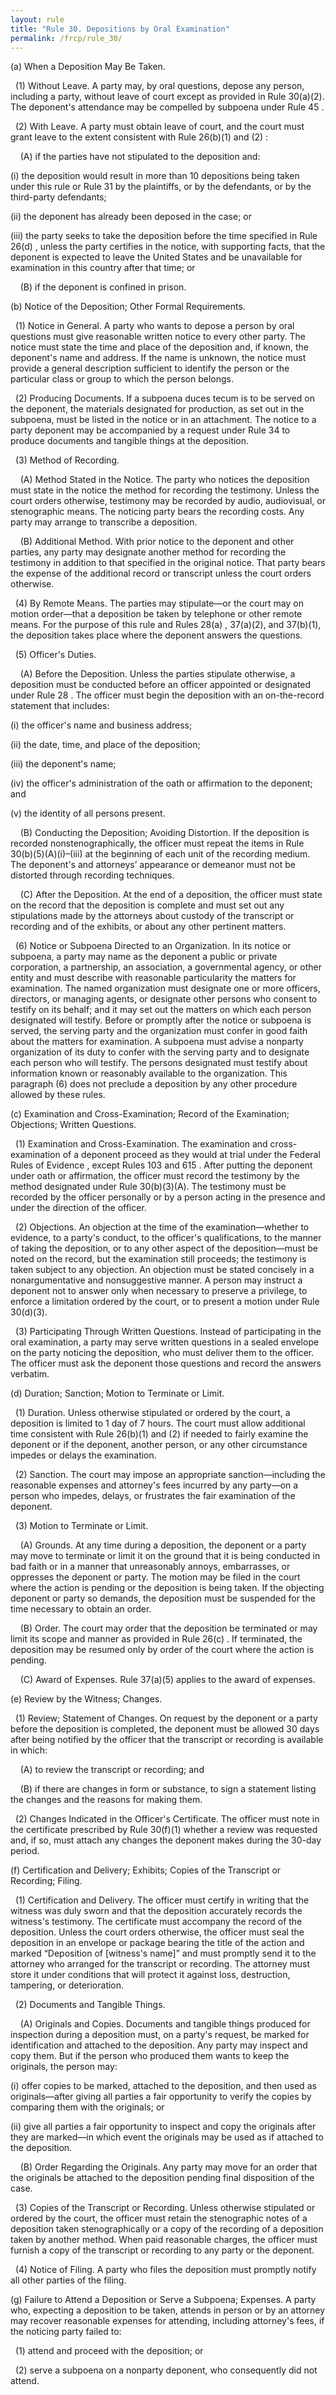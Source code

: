 ```yaml
---
layout: rule
title: "Rule 30. Depositions by Oral Examination"
permalink: /frcp/rule_30/
---
```


(a) When a Deposition May Be Taken.


&nbsp;&nbsp;(1) Without Leave. A party may, by oral questions, depose any person, including a party, without leave of court except as provided in Rule 30(a)(2). The deponent's attendance may be compelled by subpoena under Rule 45 .


&nbsp;&nbsp;(2) With Leave. A party must obtain leave of court, and the court must grant leave to the extent consistent with Rule 26(b)(1) and (2) :


&nbsp;&nbsp;&nbsp;&nbsp;(A) if the parties have not stipulated to the deposition and:


(i) the deposition would result in more than 10 depositions being taken under this rule or Rule 31 by the plaintiffs, or by the defendants, or by the third-party defendants;


(ii) the deponent has already been deposed in the case; or


(iii) the party seeks to take the deposition before the time specified in Rule 26(d) , unless the party certifies in the notice, with supporting facts, that the deponent is expected to leave the United States and be unavailable for examination in this country after that time; or


&nbsp;&nbsp;&nbsp;&nbsp;(B) if the deponent is confined in prison.


(b) Notice of the Deposition; Other Formal Requirements.


&nbsp;&nbsp;(1) Notice in General. A party who wants to depose a person by oral questions must give reasonable written notice to every other party. The notice must state the time and place of the deposition and, if known, the deponent's name and address. If the name is unknown, the notice must provide a general description sufficient to identify the person or the particular class or group to which the person belongs.


&nbsp;&nbsp;(2) Producing Documents. If a subpoena duces tecum is to be served on the deponent, the materials designated for production, as set out in the subpoena, must be listed in the notice or in an attachment. The notice to a party deponent may be accompanied by a request under Rule 34 to produce documents and tangible things at the deposition.


&nbsp;&nbsp;(3) Method of Recording.


&nbsp;&nbsp;&nbsp;&nbsp;(A) Method Stated in the Notice. The party who notices the deposition must state in the notice the method for recording the testimony. Unless the court orders otherwise, testimony may be recorded by audio, audiovisual, or stenographic means. The noticing party bears the recording costs. Any party may arrange to transcribe a deposition.


&nbsp;&nbsp;&nbsp;&nbsp;(B) Additional Method. With prior notice to the deponent and other parties, any party may designate another method for recording the testimony in addition to that specified in the original notice. That party bears the expense of the additional record or transcript unless the court orders otherwise.


&nbsp;&nbsp;(4) By Remote Means. The parties may stipulate—or the court may on motion order—that a deposition be taken by telephone or other remote means. For the purpose of this rule and Rules 28(a) , 37(a)(2), and 37(b)(1), the deposition takes place where the deponent answers the questions.


&nbsp;&nbsp;(5) Officer's Duties.


&nbsp;&nbsp;&nbsp;&nbsp;(A) Before the Deposition. Unless the parties stipulate otherwise, a deposition must be conducted before an officer appointed or designated under Rule 28 . The officer must begin the deposition with an on-the-record statement that includes:


(i) the officer's name and business address;


(ii) the date, time, and place of the deposition;


(iii) the deponent's name;


(iv) the officer's administration of the oath or affirmation to the deponent; and


(v) the identity of all persons present.


&nbsp;&nbsp;&nbsp;&nbsp;(B) Conducting the Deposition; Avoiding Distortion. If the deposition is recorded nonstenographically, the officer must repeat the items in Rule 30(b)(5)(A)(i)–(iii) at the beginning of each unit of the recording medium. The deponent's and attorneys’ appearance or demeanor must not be distorted through recording techniques.


&nbsp;&nbsp;&nbsp;&nbsp;(C) After the Deposition. At the end of a deposition, the officer must state on the record that the deposition is complete and must set out any stipulations made by the attorneys about custody of the transcript or recording and of the exhibits, or about any other pertinent matters.


&nbsp;&nbsp;(6) Notice or Subpoena Directed to an Organization. In its notice or subpoena, a party may name as the deponent a public or private corporation, a partnership, an association, a governmental agency, or other entity and must describe with reasonable particularity the matters for examination. The named organization must designate one or more officers, directors, or managing agents, or designate other persons who consent to testify on its behalf; and it may set out the matters on which each person designated will testify. Before or promptly after the notice or subpoena is served, the serving party and the organization must confer in good faith about the matters for examination. A subpoena must advise a nonparty organization of its duty to confer with the serving party and to designate each person who will testify. The persons designated must testify about information known or reasonably available to the organization. This paragraph (6) does not preclude a deposition by any other procedure allowed by these rules.


(c) Examination and Cross-Examination; Record of the Examination; Objections; Written Questions.


&nbsp;&nbsp;(1) Examination and Cross-Examination. The examination and cross-examination of a deponent proceed as they would at trial under the Federal Rules of Evidence , except Rules 103 and 615 . After putting the deponent under oath or affirmation, the officer must record the testimony by the method designated under Rule 30(b)(3)(A). The testimony must be recorded by the officer personally or by a person acting in the presence and under the direction of the officer.


&nbsp;&nbsp;(2) Objections. An objection at the time of the examination—whether to evidence, to a party's conduct, to the officer's qualifications, to the manner of taking the deposition, or to any other aspect of the deposition—must be noted on the record, but the examination still proceeds; the testimony is taken subject to any objection. An objection must be stated concisely in a nonargumentative and nonsuggestive manner. A person may instruct a deponent not to answer only when necessary to preserve a privilege, to enforce a limitation ordered by the court, or to present a motion under Rule 30(d)(3).


&nbsp;&nbsp;(3) Participating Through Written Questions. Instead of participating in the oral examination, a party may serve written questions in a sealed envelope on the party noticing the deposition, who must deliver them to the officer. The officer must ask the deponent those questions and record the answers verbatim.


(d) Duration; Sanction; Motion to Terminate or Limit.


&nbsp;&nbsp;(1) Duration. Unless otherwise stipulated or ordered by the court, a deposition is limited to 1 day of 7 hours. The court must allow additional time consistent with Rule 26(b)(1) and (2) if needed to fairly examine the deponent or if the deponent, another person, or any other circumstance impedes or delays the examination.


&nbsp;&nbsp;(2) Sanction. The court may impose an appropriate sanction—including the reasonable expenses and attorney's fees incurred by any party—on a person who impedes, delays, or frustrates the fair examination of the deponent.


&nbsp;&nbsp;(3) Motion to Terminate or Limit.


&nbsp;&nbsp;&nbsp;&nbsp;(A) Grounds. At any time during a deposition, the deponent or a party may move to terminate or limit it on the ground that it is being conducted in bad faith or in a manner that unreasonably annoys, embarrasses, or oppresses the deponent or party. The motion may be filed in the court where the action is pending or the deposition is being taken. If the objecting deponent or party so demands, the deposition must be suspended for the time necessary to obtain an order.


&nbsp;&nbsp;&nbsp;&nbsp;(B) Order. The court may order that the deposition be terminated or may limit its scope and manner as provided in Rule 26(c) . If terminated, the deposition may be resumed only by order of the court where the action is pending.


&nbsp;&nbsp;&nbsp;&nbsp;(C) Award of Expenses. Rule 37(a)(5) applies to the award of expenses.


(e) Review by the Witness; Changes.


&nbsp;&nbsp;(1) Review; Statement of Changes. On request by the deponent or a party before the deposition is completed, the deponent must be allowed 30 days after being notified by the officer that the transcript or recording is available in which:


&nbsp;&nbsp;&nbsp;&nbsp;(A) to review the transcript or recording; and


&nbsp;&nbsp;&nbsp;&nbsp;(B) if there are changes in form or substance, to sign a statement listing the changes and the reasons for making them.


&nbsp;&nbsp;(2) Changes Indicated in the Officer's Certificate. The officer must note in the certificate prescribed by Rule 30(f)(1) whether a review was requested and, if so, must attach any changes the deponent makes during the 30-day period.


(f) Certification and Delivery; Exhibits; Copies of the Transcript or Recording; Filing.


&nbsp;&nbsp;(1) Certification and Delivery. The officer must certify in writing that the witness was duly sworn and that the deposition accurately records the witness's testimony. The certificate must accompany the record of the deposition. Unless the court orders otherwise, the officer must seal the deposition in an envelope or package bearing the title of the action and marked “Deposition of [witness's name]” and must promptly send it to the attorney who arranged for the transcript or recording. The attorney must store it under conditions that will protect it against loss, destruction, tampering, or deterioration.


&nbsp;&nbsp;(2) Documents and Tangible Things.


&nbsp;&nbsp;&nbsp;&nbsp;(A) Originals and Copies. Documents and tangible things produced for inspection during a deposition must, on a party's request, be marked for identification and attached to the deposition. Any party may inspect and copy them. But if the person who produced them wants to keep the originals, the person may:


(i) offer copies to be marked, attached to the deposition, and then used as originals—after giving all parties a fair opportunity to verify the copies by comparing them with the originals; or


(ii) give all parties a fair opportunity to inspect and copy the originals after they are marked—in which event the originals may be used as if attached to the deposition.


&nbsp;&nbsp;&nbsp;&nbsp;(B) Order Regarding the Originals. Any party may move for an order that the originals be attached to the deposition pending final disposition of the case.


&nbsp;&nbsp;(3) Copies of the Transcript or Recording. Unless otherwise stipulated or ordered by the court, the officer must retain the stenographic notes of a deposition taken stenographically or a copy of the recording of a deposition taken by another method. When paid reasonable charges, the officer must furnish a copy of the transcript or recording to any party or the deponent.


&nbsp;&nbsp;(4) Notice of Filing. A party who files the deposition must promptly notify all other parties of the filing.


(g) Failure to Attend a Deposition or Serve a Subpoena; Expenses. A party who, expecting a deposition to be taken, attends in person or by an attorney may recover reasonable expenses for attending, including attorney's fees, if the noticing party failed to:


&nbsp;&nbsp;(1) attend and proceed with the deposition; or


&nbsp;&nbsp;(2) serve a subpoena on a nonparty deponent, who consequently did not attend.